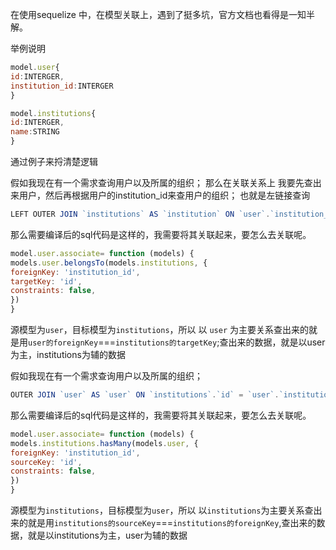 在使用sequelize 中，在模型关联上，遇到了挺多坑，官方文档也看得是一知半解。

举例说明

```js
model.user{
id:INTERGER,
institution_id:INTERGER
}

model.institutions{
id:INTERGER,
name:STRING
}
```

通过例子来捋清楚逻辑

假如我现在有一个需求查询用户以及所属的组织；
那么在关联关系上 我要先查出来用户，然后再根据用户的institution_id来查用户的组织；
也就是左链接查询
```js
LEFT OUTER JOIN `institutions` AS `institution` ON `user`.`institution_id` = `institution`.`id`;
```
那么需要编译后的sql代码是这样的，我需要将其关联起来，要怎么去关联呢。
```js
model.user.associate= function (models) {
models.user.belongsTo(models.institutions, {
foreignKey: 'institution_id',
targetKey: 'id',
constraints: false,
})
}
```

源模型为`user`，目标模型为`institutions`，所以 以 `user` 为主要关系查出来的就是用`user的foreignKey`===`institutions的targetKey`;查出来的数据，就是以user为主，institutions为辅的数据

假如我现在有一个需求查询用户以及所属的组织；

```js
OUTER JOIN `user` AS `user` ON `institutions`.`id` = `user`.`institution_id`;
```
那么需要编译后的sql代码是这样的，我需要将其关联起来，要怎么去关联呢。

```js
model.user.associate= function (models) {
models.institutions.hasMany(models.user, {
foreignKey: 'institution_id',
sourceKey: 'id',
constraints: false,
})
}
```
源模型为`institutions`，目标模型为`user`，所以 以`institutions`为主要关系查出来的就是用`institutions的sourceKey`===`institutions的foreignKey`,查出来的数据，就是以institutions为主，user为辅的数据